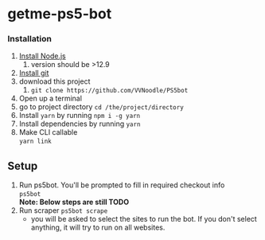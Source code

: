 # getme-ps5-bot

### Installation

 1. [Install Node.js](https://nodejs.org/en/)
    1. version should be >12.9
 2. [Install git](https://git-scm.com/)
 3. download this project
    1. `git clone https://github.com/VVNoodle/PS5bot`
 4. Open up a terminal
 5. go to project directory `cd /the/project/directory`
 6. Install `yarn` by running `npm i -g yarn`
 7. Install dependencies by running `yarn`
 8. Make CLI callable  
    `yarn link`  

## Setup

 1. Run ps5bot. You'll be prompted to fill in required checkout info  
    `ps5bot`  
    **Note: Below steps are still TODO**  
 2. Run scraper
    `ps5bot scrape`
    - you will be asked to select the sites to run the bot. If you don't select anything, it will try to run on all websites.
